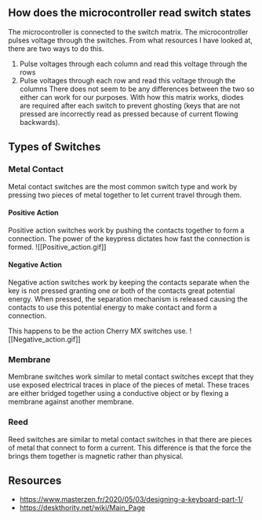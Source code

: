 ## How does the microcontroller read switch states
The microcontroller is connected to the switch matrix. The microcontroller pulses voltage through the switches.  From what resources I have looked at, there are two ways to do this.
1. Pulse voltages through each column and read this voltage through the rows
2. Pulse voltages through each row and read this voltage through the columns
There does not seem to be any differences between the two so either can work for our purposes. With how this matrix works, diodes are required after each switch to prevent ghosting (keys that are not pressed are incorrectly read as pressed because of current flowing backwards).
## Types of Switches
### Metal Contact
Metal contact switches are the most common switch type and work by pressing two pieces of metal together to let current travel through them.
#### Positive Action
Positive action switches work by pushing the contacts together to form a connection. The power of the keypress dictates how fast the connection is formed.
![[Positive_action.gif]]
#### Negative Action
Negative action switches work by keeping the contacts separate when the key is not pressed granting one or both of the contacts great potential energy. When pressed, the separation mechanism is released causing the contacts to use this potential energy to make contact and form a connection.

This happens to be the action Cherry MX switches use.
![[Negative_action.gif]]
### Membrane
Membrane switches work similar to metal contact switches except that they use exposed electrical traces in place of the pieces of metal. These traces are either bridged together using a conductive object or by flexing a membrane against another membrane.
### Reed
Reed switches are similar to metal contact switches in that there are pieces of metal that connect to form a current. This difference is that the force the brings them together is magnetic rather than physical.
## Resources
- https://www.masterzen.fr/2020/05/03/designing-a-keyboard-part-1/
- https://deskthority.net/wiki/Main_Page
